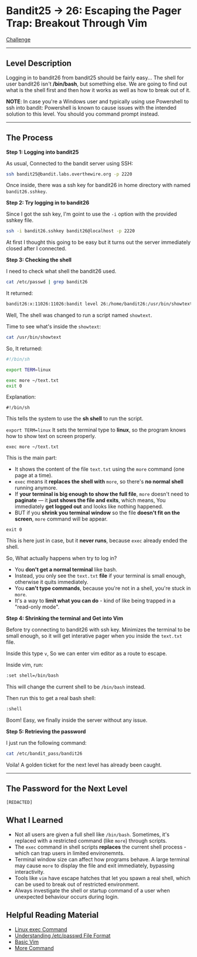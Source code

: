 # Bandit25 → 26: Escaping the Pager Trap: Breakout Through Vim

[Challenge](https://overthewire.org/wargames/bandit/bandit26.html)

---

## Level Description

Logging in to bandit26 from bandit25 should be fairly easy... The shell for user bandit26 isn't **/bin/bash**, but something else. We are going to find out what is the shell first and then how it works as well as how to break out of it.

**NOTE**: In case you're a Windows user and typically using use Powershell to ssh into bandit: Powershell is known to cause issues with the intended solution to this level. You should you command prompt instead.

---

## The Process

**Step 1: Logging into bandit25**

As usual, Connected to the bandit server using SSH:

```bash
ssh bandit25@bandit.labs.overthewire.org -p 2220
```

Once inside, there was a ssh key for bandit26 in home directory with named `bandit26.sshkey`.

**Step 2: Try logging in to bandit26**

Since I got the ssh key, I'm goint to use the `-i` option with the provided sshkey file.

```bash
ssh -i bandit26.sshkey bandit26@localhost -p 2220
```

At first I thought this going to be easy but it turns out the server immediately closed after I connected.

**Step 3: Checking the shell**

I need to check what shell the bandit26 used.

```bash
cat /etc/passwd | grep bandit26
```

It returned:

```bash
bandit26:x:11026:11026:bandit level 26:/home/bandit26:/usr/bin/showtext
```

Well, The shell was changed to run a script named `showtext`.

Time to see what's inside the `showtext`:

```bash
cat /usr/bin/showtext
```

So, It returned:

```bash
#!/bin/sh

export TERM=linux

exec more ~/text.txt
exit 0
```

Explanation:

`#!/bin/sh`

This tells the system to use the **sh shell** to run the script.

`export TERM=linux`
It sets the terminal type to **linux**, so the program knows how to show text on screen properly.

`exec more ~/text.txt`

This is the main part:

- It shows the content of the file `text.txt` using the `more` command (one page at a time).
- `exec` means it **replaces the shell with** `more`, so there's **no normal shell** running anymore.
- If **your terminal is big enough to show the full file**, `more` doesn't need to **paginate** — it **just shows the file and exits**, which means, You immediately **get logged out** and looks like nothing happened.
- BUT if you **shrink you terminal window** so the file **doesn't fit on the screen**, `more` command will be appear.

`exit 0`

This is here just in case, but it **never runs**, because `exec` already ended the shell.

So, What actually happens when try to log in?

- You **don't get a normal terminal** like bash.
- Instead, you only see the `text.txt` **file** if your terminal is small enough, otherwise it quits immediately.
- You **can't type commands**, because you're not in a shell, you're stuck in `more`.
- It's a way to **limit what you can do** - kind of like being trapped in a "read-only mode".

**Step 4: Shrinking the terminal and Get into Vim**

Before try connecting to bandit26 with ssh key. Minimizes the terminal to be small enough, so it will get interative pager when you inside the `text.txt` file.

Inside this type `v`, So we can enter vim editor as a route to escape.
 
Inside vim, run: 

```bash
:set shell=/bin/bash
```

This will change the current shell to be `/bin/bash` instead.

Then run this to get a real bash shell:

```bash
:shell
```

Boom! Easy, we finally inside the server without any issue.

**Step 5: Retrieving the password**

I just run the following command:

```bash
cat /etc/bandit_pass/bandit26
```

Voila! A golden ticket for the next level has already been caught.

---

## The Password for the Next Level

`[REDACTED]`

## What I Learned

- Not all users are given a full shell like `/bin/bash`. Sometimes, it's replaced with a restricted command (like `more`) through scripts.
- The `exec` command in shell scripts **replaces** the current shell process - which can trap users in limited environemnts.
- Terminal window size can affect how programs behave. A large terminal may cause `more` to display the file and exit immediately, bypassing interactivity.
- Tools like `vim` have escape hatches that let you spawn a real shell, which can be used to break out of restricted environment.
- Always investigate the shell or startup command of a user when unexpected behaviour occurs during login.

## Helpful Reading Material

- [Linux exec Command](https://phoenixnap.com/kb/linux-exec#:~:text=The%20Linux%20exec%20command%20executes,different%20behaviors%20and%20use%20cases.)
- [Understanding /etc/passwd File Format](https://www.cyberciti.biz/faq/understanding-etcpasswd-file-format/)
- [Basic Vim](https://www.computerhope.com/unix/vim.htm)
- [More Command](https://www.tutorialspoint.com/unix_commands/more.htm)


   
